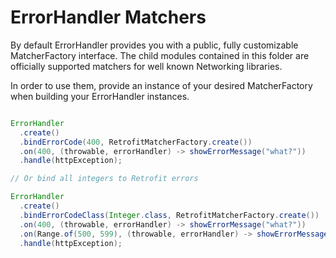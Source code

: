 # ErrorHandler Matchers

By default ErrorHandler provides you with a public, fully customizable MatcherFactory interface. The child modules contained in this folder are officially supported matchers for well known Networking libraries.

In order to use them, provide an instance of your desired MatcherFactory when building your ErrorHandler instances.

```java

ErrorHandler
  .create()
  .bindErrorCode(400, RetrofitMatcherFactory.create())
  .on(400, (throwable, errorHandler) -> showErrorMessage("what?"))
  .handle(httpException);

// Or bind all integers to Retrofit errors

ErrorHandler
  .create()
  .bindErrorCodeClass(Integer.class, RetrofitMatcherFactory.create())
  .on(400, (throwable, errorHandler) -> showErrorMessage("what?"))
  .on(Range.of(500, 599), (throwable, errorHandler) -> showErrorMessage("kaboom"))
  .handle(httpException);

```
